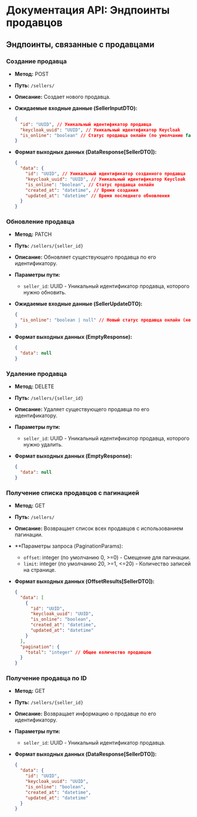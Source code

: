 # Документация API: Эндпоинты продавцов

## Эндпоинты, связанные с продавцами

### Создание продавца

- **Метод:** POST
- **Путь:** `/sellers/`
- **Описание:** Создает нового продавца.

- **Ожидаемые входные данные (SellerInputDTO):**
  ```json
  {
    "id": "UUID", // Уникальный идентификатор продавца
    "keycloak_uuid": "UUID", // Уникальный идентификатор Keycloak
    "is_online": "boolean" // Статус продавца онлайн (по умолчанию false)
  }
  ```

- **Формат выходных данных (DataResponse[SellerDTO]):**
  ```json
  {
    "data": {
      "id": "UUID", // Уникальный идентификатор созданного продавца
      "keycloak_uuid": "UUID", // Уникальный идентификатор Keycloak
      "is_online": "boolean", // Статус продавца онлайн
      "created_at": "datetime", // Время создания
      "updated_at": "datetime" // Время последнего обновления
    }
  }
  ```

### Обновление продавца

- **Метод:** PATCH
- **Путь:** `/sellers/{seller_id}`
- **Описание:** Обновляет существующего продавца по его идентификатору.

- **Параметры пути:**
  - `seller_id`: UUID - Уникальный идентификатор продавца, которого нужно обновить.

- **Ожидаемые входные данные (SellerUpdateDTO):**
  ```json
  {
    "is_online": "boolean | null" // Новый статус продавца онлайн (необязательно)
  }
  ```

- **Формат выходных данных (EmptyResponse):**
  ```json
  {
    "data": null
  }
  ```

### Удаление продавца

- **Метод:** DELETE
- **Путь:** `/sellers/{seller_id}`
- **Описание:** Удаляет существующего продавца по его идентификатору.

- **Параметры пути:**
  - `seller_id`: UUID - Уникальный идентификатор продавца, которого нужно удалить.

- **Формат выходных данных (EmptyResponse):**
  ```json
  {
    "data": null
  }
  ```

### Получение списка продавцов с пагинацией

- **Метод:** GET
- **Путь:** `/sellers/`
- **Описание:** Возвращает список всех продавцов с использованием пагинации.

- **Параметры запроса (PaginationParams):
  - `offset`: integer (по умолчанию 0, >=0) - Смещение для пагинации.
  - `limit`: integer (по умолчанию 20, >=1, <=20) - Количество записей на странице.

- **Формат выходных данных (OffsetResults[SellerDTO]):**
  ```json
  {
    "data": [
      {
        "id": "UUID",
        "keycloak_uuid": "UUID",
        "is_online": "boolean",
        "created_at": "datetime",
        "updated_at": "datetime"
      }
    ],
    "pagination": {
      "total": "integer" // Общее количество продавцов
    }
  }
  ```

### Получение продавца по ID

- **Метод:** GET
- **Путь:** `/sellers/{seller_id}`
- **Описание:** Возвращает информацию о продавце по его идентификатору.

- **Параметры пути:**
  - `seller_id`: UUID - Уникальный идентификатор продавца.

- **Формат выходных данных (DataResponse[SellerDTO]):**
  ```json
  {
    "data": {
      "id": "UUID",
      "keycloak_uuid": "UUID",
      "is_online": "boolean",
      "created_at": "datetime",
      "updated_at": "datetime"
    }
  }
  ```